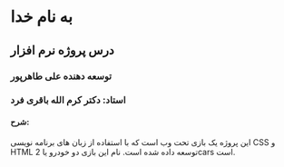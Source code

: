 # به نام خدا
## درس پروژه نرم افزار
### توسعه دهنده علی طاهرپور
### استاد: دکتر کرم الله باقری فرد
#### شرح:
این پروژه یک بازی تحت وب است که با استفاده از زبان های برنامه نویسی CSS و HTML توسعه داده شده است.
نام این بازی دو خودرو یا 2cars است.

